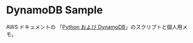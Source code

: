 # DynamoDB Sample

AWS ドキュメントの 「[Python および DynamoDB](https://docs.aws.amazon.com/ja_jp/amazondynamodb/latest/developerguide/GettingStarted.Python.html)」のスクリプトと個人用メモ。

